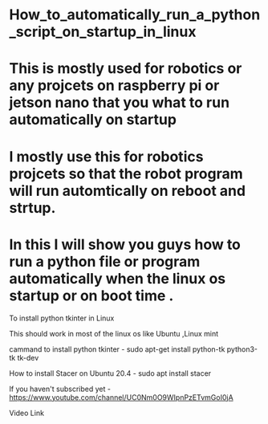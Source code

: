 # How_to_automatically_run_a_python_script_on_startup_in_linux
# This is mostly used for robotics or any projcets on raspberry pi or jetson nano that you what to run automatically on startup 

# I mostly use this for robotics projcets so that the robot program will run automtically on reboot and strtup.

# In this I will show you guys how to run a python file or program automatically when the linux os startup or on boot time .

To install python tkinter in Linux 

This should work in most of the linux os like Ubuntu ,Linux mint 

cammand to install python tkinter - sudo apt-get install python-tk python3-tk tk-dev

How to install Stacer on Ubuntu 20.4 - sudo apt install stacer

If you haven't subscribed yet - https://www.youtube.com/channel/UC0Nm0O9WIpnPzETvmGoI0jA 

Video Link 
